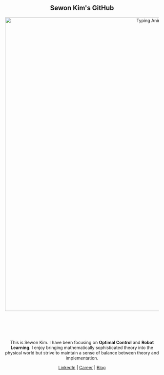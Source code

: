 <div align="center">
  
  ## Sewon Kim's GitHub
  
  <div align="center">

  <div align="center">
    <img
      src="https://readme-typing-svg.herokuapp.com?font=sans-serif&size=21&duration=3000&pause=1000&color=808080&center=true&vCenter=true&width=800&lines=Embodied+System%2C+Optimal+Control%2C+and+Robot+Learning+✨"
      alt="Typing Animation"
      style="width: clamp(60rem, 70%, 65rem); height: auto;" />
  </div>


</div>

This is Sewon Kim. I have been focusing on **Optimal Control** and **Robot Learning**. I enjoy bringing mathematically sophisticated theory into the physical world but strive to maintain a sense of balance between theory and implementation.

<div align="center">
  <a href="https://www.linkedin.com/in/wontothree/">LinkedIn</a> |
  <a href="https://wontothree.github.io/">Career</a> |
  <a href="https://wontothree.github.io/blog">Blog</a>
</div>
